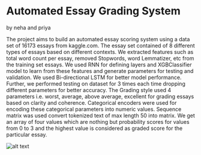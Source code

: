 # Automated Essay Grading System 
by neha and priya

The project aims to build an automated essay scoring system using a data set of 16173
essays from kaggle.com. The essay set contained of 8 different types of essays based on
different contexts. We extracted features such as total word count per essay, removed
Stopwords, word Lemmatizer, etc from the training set essays. We used RNN for
defining layers and XGBClassifier model to learn from these features and generate
parameters for testing and validation. We used Bi-directional LSTM for better model
performance. Further, we performed testing on dataset for 3 times each time dropping
different parameters for better accuracy. The Grading style used 4 parameters i.e. worst,
average, above average, excellent for grading essays based on clarity and coherence.
Categorical encoders were used for encoding these categorical parameters into numeric
values. Sequence matrix was used convert tokenized text of max length 50 into matrix.
We get an array of four values which are nothing but probability scores for values from 0
to 3 and the highest value is considered as graded score for the particular essay.




![alt text](https://github.com/[Prrriyanka]/[Machine_learning]/blob/[Master]/Capture.png?raw=true)
